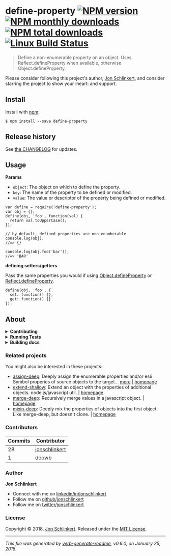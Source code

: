 <h1 id="define-property-%21npm-version-%21npm-monthly-downloads-%21npm-total-downloads-%21linux-build-status">define-property <a href="https://www.npmjs.com/package/define-property"><img src="https://img.shields.io/npm/v/define-property.svg?style=flat" alt="NPM version" /></a> <a href="https://npmjs.org/package/define-property"><img src="https://img.shields.io/npm/dm/define-property.svg?style=flat" alt="NPM monthly downloads" /></a> <a href="https://npmjs.org/package/define-property"><img src="https://img.shields.io/npm/dt/define-property.svg?style=flat" alt="NPM total downloads" /></a> <a href="https://travis-ci.org/jonschlinkert/define-property"><img src="https://img.shields.io/travis/jonschlinkert/define-property.svg?style=flat&amp;label=Travis" alt="Linux Build Status" /></a></h1>

<blockquote>
  <p>Define a non-enumerable property on an object. Uses Reflect.defineProperty when available, otherwise Object.defineProperty.</p>
</blockquote>

<p>Please consider following this project's author, <a href="https://github.com/jonschlinkert">Jon Schlinkert</a>, and consider starring the project to show your :heart: and support.</p>

<h2 id="install">Install</h2>

<p>Install with <a href="https://www.npmjs.com/">npm</a>:</p>

<pre><code class="sh">$ npm install --save define-property
</code></pre>

<h2 id="release-history">Release history</h2>

<p>See <a href="changelog.md">the CHANGELOG</a> for updates.</p>

<h2 id="usage">Usage</h2>

<p><strong>Params</strong></p>

<ul>
<li><code>object</code>: The object on which to define the property.</li>
<li><code>key</code>: The name of the property to be defined or modified.</li>
<li><code>value</code>: The value or descriptor of the property being defined or modified.</li>
</ul>

<pre><code class="js">var define = require('define-property');
var obj = {};
define(obj, 'foo', function(val) {
  return val.toUpperCase();
});

// by default, defined properties are non-enumberable
console.log(obj);
//=&gt; {}

console.log(obj.foo('bar'));
//=&gt; 'BAR'
</code></pre>

<p><strong>defining setters/getters</strong></p>

<p>Pass the same properties you would if using <a href="https://developer.mozilla.org/en-US/docs/Web/JavaScript/Reference/Global_Objects/Object/defineProperty">Object.defineProperty</a> or <a href="https://developer.mozilla.org/en-US/docs/Web/JavaScript/Reference/Global_Objects/Reflect/defineProperty">Reflect.defineProperty</a>.</p>

<pre><code class="js">define(obj, 'foo', {
  set: function() {},
  get: function() {}
});
</code></pre>

<h2 id="about">About</h2>

<details>
<summary><strong>Contributing</strong></summary>

Pull requests and stars are always welcome. For bugs and feature requests, [please create an issue](../../issues/new).

</details>

<details>
<summary><strong>Running Tests</strong></summary>

Running and reviewing unit tests is a great way to get familiarized with a library and its API. You can install dependencies and run tests with the following command:

```sh
$ npm install && npm test
```

</details>

<details>
<summary><strong>Building docs</strong></summary>

_(This project's readme.md is generated by [verb](https://github.com/verbose/verb-generate-readme), please don't edit the readme directly. Any changes to the readme must be made in the [.verb.md](.verb.md) readme template.)_

To generate the readme, run the following command:

```sh
$ npm install -g verbose/verb#dev verb-generate-readme && verb
```

</details>

<h3 id="related-projects">Related projects</h3>

<p>You might also be interested in these projects:</p>

<ul>
<li><a href="https://www.npmjs.com/package/assign-deep">assign-deep</a>: Deeply assign the enumerable properties and/or es6 Symbol properies of source objects to the target… <a href="https://github.com/jonschlinkert/assign-deep">more</a> | <a href="https://github.com/jonschlinkert/assign-deep" title="Deeply assign the enumerable properties and/or es6 Symbol properies of source objects to the target (first) object.">homepage</a></li>
<li><a href="https://www.npmjs.com/package/extend-shallow">extend-shallow</a>: Extend an object with the properties of additional objects. node.js/javascript util. | <a href="https://github.com/jonschlinkert/extend-shallow" title="Extend an object with the properties of additional objects. node.js/javascript util.">homepage</a></li>
<li><a href="https://www.npmjs.com/package/merge-deep">merge-deep</a>: Recursively merge values in a javascript object. | <a href="https://github.com/jonschlinkert/merge-deep" title="Recursively merge values in a javascript object.">homepage</a></li>
<li><a href="https://www.npmjs.com/package/mixin-deep">mixin-deep</a>: Deeply mix the properties of objects into the first object. Like merge-deep, but doesn't clone. | <a href="https://github.com/jonschlinkert/mixin-deep" title="Deeply mix the properties of objects into the first object. Like merge-deep, but doesn't clone.">homepage</a></li>
</ul>

<h3 id="contributors">Contributors</h3>

<table>
<thead>
<tr>
  <th><strong>Commits</strong></th>
  <th><strong>Contributor</strong></th>
</tr>
</thead>
<tbody>
<tr>
  <td>28</td>
  <td><a href="https://github.com/jonschlinkert">jonschlinkert</a></td>
</tr>
<tr>
  <td>1</td>
  <td><a href="https://github.com/doowb">doowb</a></td>
</tr>
</tbody>
</table>

<h3 id="author">Author</h3>

<p><strong>Jon Schlinkert</strong></p>

<ul>
<li>Connect with me on <a href="https://linkedin.com/in/jonschlinkert">linkedin/in/jonschlinkert</a></li>
<li>Follow me on <a href="https://github.com/jonschlinkert">github/jonschlinkert</a></li>
<li>Follow me on <a href="https://twitter.com/jonschlinkert">twitter/jonschlinkert</a></li>
</ul>

<h3 id="license">License</h3>

<p>Copyright © 2018, <a href="https://github.com/jonschlinkert">Jon Schlinkert</a>.
Released under the <a href="LICENSE">MIT License</a>.</p>

<hr />

<p><em>This file was generated by <a href="https://github.com/verbose/verb-generate-readme">verb-generate-readme</a>, v0.6.0, on January 25, 2018.</em></p>
